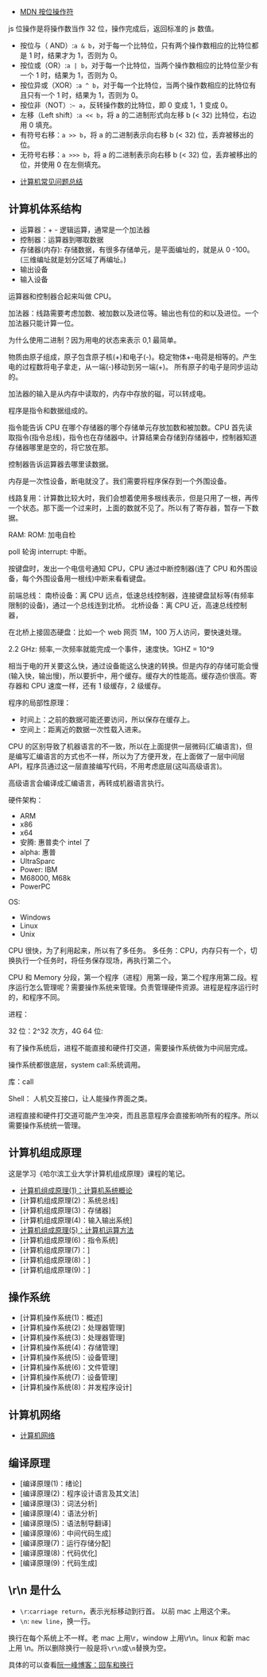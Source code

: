 - [MDN 按位操作符](https://developer.mozilla.org/zh-CN/docs/Web/JavaScript/Reference/Operators/Bitwise_Operators)

js 位操作是将操作数当作 32 位，操作完成后，返回标准的 js 数值。

- 按位与（ AND）:`a & b`，对于每一个比特位，只有两个操作数相应的比特位都是 1 时，结果才为 1，否则为 0。
- 按位或（OR）:`a | b`，对于每一个比特位，当两个操作数相应的比特位至少有一个 1 时，结果为 1，否则为 0。
- 按位异或（XOR）:`a ^ b`，对于每一个比特位，当两个操作数相应的比特位有且只有一个 1 时，结果为 1，否则为 0。
- 按位非（NOT）:`~ a`，反转操作数的比特位，即 0 变成 1，1 变成 0。
- 左移（Left shift）:`a << b`，将 a 的二进制形式向左移 b (< 32) 比特位，右边用 0 填充。
- 有符号右移：`a >> b`，将 a 的二进制表示向右移 b (< 32) 位，丢弃被移出的位。
- 无符号右移：`a >>> b`，将 a 的二进制表示向右移 b (< 32) 位，丢弃被移出的位，并使用 0 在左侧填充。

[](./imgs/1.png)

- [计算机常见问题总结](/compute/issue)

## 计算机体系结构

- 运算器：+ - 逻辑运算，通常是一个加法器
- 控制器：运算器到哪取数据
- 存储器(内存): 存储数据，有很多存储单元，是平面编址的，就是从 0 -100。(三维编址就是划分区域了再编址。)
- 输出设备
- 输入设备

运算器和控制器合起来叫做 CPU。

加法器：线路需要考虑加数、被加数以及进位等。输出也有位的和以及进位。一个加法器只能计算一位。

为什么使用二进制？因为用电的状态来表示 0,1 最简单。

物质由原子组成，原子包含原子核(+)和电子(-)。稳定物体+-电荷是相等的。产生电的过程数将电子拿走，从一端(-)移动到另一端(+)。
所有原子的电子是同步运动的。

加法器的输入是从内存中读取的，内存中存放的磁，可以转成电。

程序是指令和数据组成的。

指令能告诉 CPU 在哪个存储器的哪个存储单元存放加数和被加数。CPU 首先读取指令(指令总线)，指令也在存储器中。计算结果会存储到存储器中，控制器知道存储器哪里是空的，将它放在那。

控制器告诉运算器去哪里读数据。

内存是一次性设备，断电就没了。我们需要将程序保存到一个外围设备。

线路复用：计算数比较大时，我们会想着使用多根线表示，但是只用了一根，再传一个状态。那下面一个过来时，上面的数就不见了。所以有了寄存器，暂存一下数据。

RAM:
ROM:
加电自检

poll 轮询
interrupt: 中断。

按键盘时，发出一个电信号通知 CPU，CPU 通过中断控制器(连了 CPU 和外围设备，每个外围设备用一根线)中断来看看键盘。

前端总线：
南桥设备：离 CPU 远点，低速总线控制器，连接键盘鼠标等(有频率限制的设备)，通过一个总线连到北桥。
北桥设备：离 CPU 近，高速总线控制器，

在北桥上接固态硬盘：比如一个 web 网页 1M，100 万人访问，要快速处理。

2.2 GHz: 频率,一次频率就能完成一个事件，速度快。1GHZ = 10^9

相当于电的开关要这么快，通过设备能这么快速的转换。但是内存的存储可能会慢(输入快，输出慢)，所以要折中，用个缓存。缓存大的性能高。缓存造价很高。寄存器和 CPU 速度一样，还有 1 级缓存，2 级缓存。

程序的局部性原理：

- 时间上：之前的数据可能还要访问，所以保存在缓存上。
- 空间上：距离近的数据一次性载入进来。

CPU 的区别导致了机器语言的不一致，所以在上面提供一层微码(汇编语言)，但是编写汇编语言的方式也不一样，所以为了方便开发，在上面做了一层中间层 API，程序员通过这一层直接编写代码，不用考虑底层(这叫高级语言)。

高级语言会编译成汇编语言，再转成机器语言执行。

硬件架构：

- ARM
- x86
- x64
- 安腾: 惠普卖个 intel 了
- alpha: 惠普
- UltraSparc
- Power: IBM
- M68000, M68k
- PowerPC

OS:

- Windows
- Linux
- Unix

CPU 很快，为了利用起来，所以有了多任务。
多任务：CPU，内存只有一个，切换执行一个任务时，将任务保存现场，再执行第二个。

CPU 和 Memory 分段，第一个程序（进程）用第一段，第二个程序用第二段。程序运行怎么管理呢？需要操作系统来管理。负责管理硬件资源。进程是程序运行时的，和程序不同。

进程：

32 位：2^32 次方，4G
64 位:

有了操作系统后，进程不能直接和硬件打交道，需要操作系统做为中间层完成。

操作系统都很底层，system call:系统调用。

库：call

Shell： 人机交互接口，让人能操作界面之类。

进程直接和硬件打交道可能产生冲突，而且恶意程序会直接影响所有的程序。所以需要操作系统统一管理。

## 计算机组成原理

这是学习《哈尔滨工业大学计算机组成原理》课程的笔记。

- [计算机组成原理(1)：计算机系统概论](/compute/combine/1)
- [计算机组成原理(2)：系统总线]
- [计算机组成原理(3)：存储器]
- [计算机组成原理(4)：输入输出系统]
- [计算机组成原理(5)：计算机运算方法](/compute/combine/6)
- [计算机组成原理(6)：指令系统]
- [计算机组成原理(7)：]
- [计算机组成原理(8)：]
- [计算机组成原理(9)：]

## 操作系统

- [计算机操作系统(1)：概述]
- [计算机操作系统(2)：处理器管理]
- [计算机操作系统(3)：处理器管理]
- [计算机操作系统(4)：存储管理]
- [计算机操作系统(5)：设备管理]
- [计算机操作系统(6)：文件管理]
- [计算机操作系统(7)：设备管理]
- [计算机操作系统(8)：并发程序设计]

## 计算机网络

- [计算机网络](/compute/network)

## 编译原理

- [编译原理(1)：绪论]
- [编译原理(2)：程序设计语言及其文法]
- [编译原理(3)：词法分析]
- [编译原理(4)：语法分析]
- [编译原理(5)：语法制导翻译]
- [编译原理(6)：中间代码生成]
- [编译原理(7)：运行存储分配]
- [编译原理(8)：代码优化]
- [编译原理(9)：代码生成]

## \r\n 是什么

- `\r`:`carriage return`，表示光标移动到行首。 以前 mac 上用这个来。
- `\n`: `new line`，换一行。

换行在每个系统上不一样。老 mac 上用\r，window 上用\r\n。linux 和新 mac 上用 \n。所以删除换行一般是将`\r\n`或`\n`替换为空。

具体的可以查看[阮一峰博客：回车和换行](http://www.ruanyifeng.com/blog/2006/04/post_213.html)

